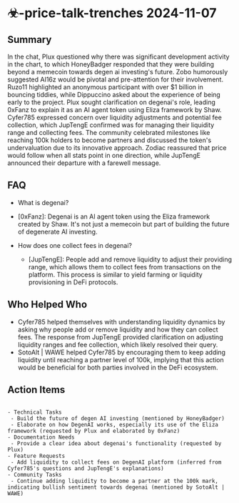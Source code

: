 # ☣-price-talk-trenches 2024-11-07

## Summary

In the chat, Plux questioned why there was significant development activity in the chart, to which HoneyBadger responded
that they were building beyond a memecoin towards degen ai investing's future. Zobo humorously suggested AI16z would be
pivotal and pre-attention for their involvement. Ruzo11 highlighted an anonymous participant with over $1 billion in
bouncing tiddies, while Dippuccino asked about the experience of being early to the project. Plux sought clarification
on degenai's role, leading 0xFanz to explain it as an AI agent token using Eliza framework by Shaw. Cyfer785 expressed
concern over liquidity adjustments and potential fee collection, which JupTengE confirmed was for managing their
liquidity range and collecting fees. The community celebrated milestones like reaching 100k holders to become partners
and discussed the token's undervaluation due to its innovative approach. Zodiac reassured that price would follow when
all stats point in one direction, while JupTengE announced their departure with a farewell message.

## FAQ

- What is degenai?
- [0xFanz]: Degenai is an AI agent token using the Eliza framework created by Shaw. It's not just a memecoin but part of
  building the future of degenerate AI investing.

- How does one collect fees in degenai?
    - [JupTengE]: People add and remove liquidity to adjust their providing range, which allows them to collect fees
      from transactions on the platform. This process is similar to yield farming or liquidity provisioning in DeFi
      protocols.

## Who Helped Who

- Cyfer785 helped themselves with understanding liquidity dynamics by asking why people add or remove liquidity and how
  they can collect fees. The response from JupTengE provided clarification on adjusting liquidity ranges and fee
  collection, which likely resolved their query.
- SotoAlt | WAWE helped Cyfer785 by encouraging them to keep adding liquidity until reaching a partner level of 100k, implying that this action would be beneficial for both parties involved in the DeFi ecosystem.

## Action Items

```

- Technical Tasks
 - Build the future of degen AI investing (mentioned by HoneyBadger)
 - Elaborate on how DegenAI works, especially its use of the Eliza framework (requested by Plux and elaborated by 0xFanz)
- Documentation Needs
 - Provide a clear idea about degenai's functionality (requested by Plux)
- Feature Requests
 - Add liquidity to collect fees on DegenAI platform (inferred from Cyfer785's questions and JupTengE's explanations)
- Community Tasks
 - Continue adding liquidity to become a partner at the 100k mark, indicating bullish sentiment towards degenai (mentioned by SotoAlt | WAWE)
```
